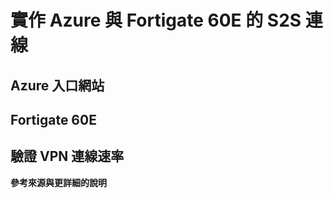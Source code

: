# 實作 Azure 與 Fortigate 60E 的 S2S 連線

## Azure 入口網站

## Fortigate 60E

## 驗證 VPN 連線速率

**參考來源與更詳細的說明**